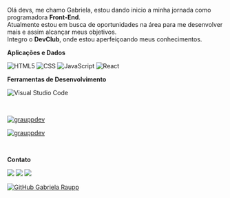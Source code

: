 
 <p text-align="left"> 
  Olá devs, me chamo Gabriela, estou dando inicio a minha jornada como programadora <strong>Front-End</strong>.<br>
  Atualmente estou em busca de oportunidades na área para me desenvolver mais e assim alcançar meus objetivos.<br>
  Integro o <strong>DevClub</strong>, onde estou aperfeiçoando meus conhecimentos.
</p>



**Aplicações e Dados**

  
  ![HTML5](https://img.shields.io/badge/-HTML5-333333?style=flat&logo=HTML5)
  ![CSS](https://img.shields.io/badge/-CSS-333333?style=flat&logo=CSS3&logoColor=1572B6)
  ![JavaScript](https://img.shields.io/badge/-JavaScript-333333?style=flat&logo=javascript)
  ![React](https://img.shields.io/badge/-React-333333?style=flat&logo=react)
 

**Ferramentas de Desenvolvimento**

  ![Visual Studio Code](https://img.shields.io/badge/-Visual%20Studio%20Code-333333?style=flat&logo=visual-studio-code&logoColor=007ACC)
  

<br/>

[![grauppdev](https://github-readme-stats.vercel.app/api?username=grauppdev&theme=dark)](https://github.com/grauppdev/)

[![grauppdev](https://github-readme-stats.vercel.app/api/top-langs/?username=grauppdev&hide=html&layout=compact&theme=dark)](https://github.com/grauppdev/)

<br>

**Contato**

<p text-align="left">
  
  <a href="#" alt="Linkedin">
  <img src="https://img.shields.io/badge/-Linkedin-0e76a8?style=flat-square&logo=Linkedin&logoColor=white&link=https://www.linkedin.com/in/gabriela-raupp-62458b227/" /></a>

 
  <a href="#" alt="Instagram">
  <img src="https://img.shields.io/badge/-Instagram-AB89E0?style=flat-square&labelColor=AB89E0&logo=instagram&logoColor=white&link=https://www.instagram.com/gabiraupphs/"/></a>
  <img src="https://img.shields.io/badge/-grhs_dev@outlook.com-006bed?style=flat-square&logo=Microsoft_Outlook&logoColor=white&link=mailto:grhs_dev@outlook.com)](mailto:grhs_dev@outlook.com)"/></a>
 


[![GitHub Gabriela Raupp]( https://img.shields.io/github/followers/grauppdev?label=follow&style=social)](https://github.com/grauppdev)
<!---
grauppdev/grauppdev is a ✨ special ✨ repository because its `README.md` (this file) appears on your GitHub profile.
You can click the Preview link to take a look at your changes.
--->

